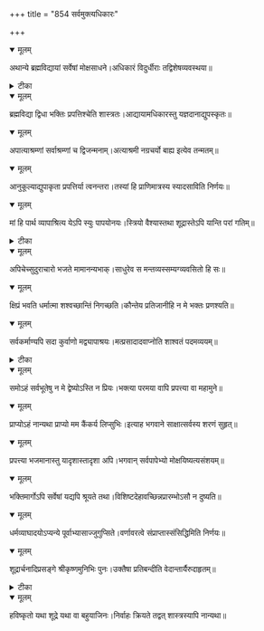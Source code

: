 +++
title = "854 सर्वमुक्त्यधिकारः"

+++


<details open><summary>मूलम्</summary>

अथान्ये ब्रह्मविद्यायां सर्वेषां मोक्षसाधने।अधिकारं विदुर्धीराः तद्विशेषव्यवस्थया॥
</details>



<details><summary>टीका</summary>

स. सि.[2-42]
</details>



<details open><summary>मूलम्</summary>

ब्रह्मविद्या द्विधा भक्तिः प्रपत्तिश्चेति शास्त्रतः।आद्यायामधिकारस्तु यज्ञदानाद्युपस्कृतः॥
</details>



<details open><summary>मूलम्</summary>

अपात्याश्रम्णां सर्वाश्रम्णां च द्विजन्मनाम्।अत्याश्रमी नग्रचर्यो बाह्य इत्येव तन्मतम्॥
</details>



<details open><summary>मूलम्</summary>

आनुकूल्याद्युपाकृता प्रपत्तिर्या त्वनन्तरा।तस्यां हि प्राणिमात्रस्य स्यादसाविति निर्णयः॥
</details>



<details open><summary>मूलम्</summary>

मां हि पार्थ व्यापाश्रित्य येऽपि स्युः पापयोनयः।स्त्रियो वैश्यास्तथा शूद्रास्तेऽपि यान्ति परां गतिम्॥
</details>



<details><summary>टीका</summary>

भ. गी.[9 माध्यायः]
</details>



<details open><summary>मूलम्</summary>

अपिचेच्सुदुराचारो भजते मामानन्यभाक्।साधुरेव स मन्तव्यस्सम्यग्व्यवसितो हि सः॥
</details>



<details open><summary>मूलम्</summary>

क्षिप्रं भवति धर्मात्मा शश्वच्छान्तिं निगच्छति।कौन्तेय प्रतिजानीहि न मे भक्तः प्रणश्यति॥
</details>



<details open><summary>मूलम्</summary>

सर्वकर्माण्यपि सदा कुर्वाणो मद्व्यापाश्रयः।मत्प्रसादादवाप्नोति शाश्वतं पदमव्ययम्॥
</details>



<details><summary>टीका</summary>

भ. गी.[18-56]
</details>



<details open><summary>मूलम्</summary>

समोऽहं सर्वभूतेषु न मे द्वेष्योऽस्ति न प्रियः।भक्त्या परमया वापि प्रपत्त्या वा महामुने॥
</details>



<details open><summary>मूलम्</summary>

प्राप्योऽहं नान्यथा प्राप्यो मम कैंकर्य लिप्सुभिः।इत्याह भगवाने साक्षात्सर्वस्य शरणं सुहृत्॥
</details>



<details open><summary>मूलम्</summary>

प्रपत्त्या भजमानास्तु यादृशास्तादृशा अपि।भगवान् सर्वपापेभ्यो मोक्षयिष्यत्यसंशयम्॥
</details>



<details open><summary>मूलम्</summary>

भक्तिमार्गोऽपि सर्वेषां यद्यपि श्रूयते तथा।विशिष्टदेहावच्छिन्नप्रारम्भोऽसौ न दुष्यति॥
</details>



<details open><summary>मूलम्</summary>

धर्मव्याघादयोऽप्यन्ये पूर्वाभ्यासाज्जुगुप्सिते।वर्णावरत्वे संप्राप्तास्संसिद्धिमिति निर्णयः॥
</details>



<details open><summary>मूलम्</summary>

शूद्रार्चनादिप्रसङ्गे श्रीकृष्णमुनिभिः पुनः।उक्तैषा प्रतिबन्दीति वेदान्तार्यैरुदाहृतम्॥
</details>



<details><summary>टीका</summary>

पाञ्चरात्ररक्षा[ ]
</details>



<details open><summary>मूलम्</summary>

हविष्कृतो यथा शूद्रे यथा वा बहुयाजिनः।निर्वाहः क्रियते तद्वत् शास्त्रस्यापि नान्यथा॥
</details>

